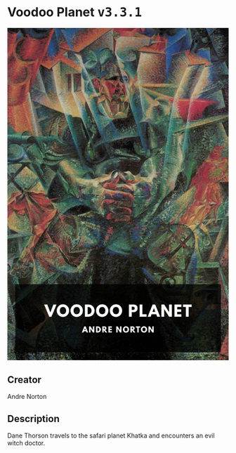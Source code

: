 
# Voodoo Planet <kbd>v3.3.1</kbd>

<center>
  <img src="./cover-1024.jpg"/>
</center>

## Creator
Andre Norton

## Description
Dane Thorson travels to the safari planet Khatka and encounters an evil witch doctor.
